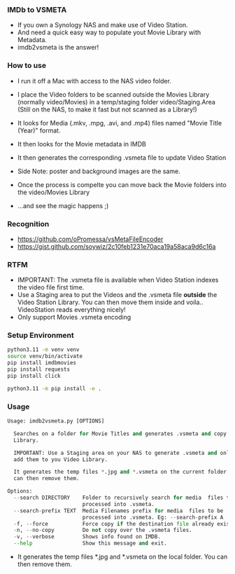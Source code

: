 ### IMDb to VSMETA
* If you own a Synology NAS and make use of Video Station.
* And need a quick easy way to populate yout Movie Library with Metadata.
* imdb2vsmeta is the answer!

### How to use

* I run it off a Mac with access to the NAS video folder.

* I place the Video folders to be scanned outside the Movies Library (normally video/Movies) in a temp/staging folder video/Staging.Area (Still on the NAS, to make it fast but not scanned as a Library!)
* It looks for Media (.mkv, .mpg, .avi, and .mp4) files named "Movie Title (Year)" format.
* It then looks for the Movie metadata in IMDB
* It then generates the corresponding .vsmeta file to update Video Station
* Side Note: poster and background images are the same.
* Once the process is compelte you can move back the Movie folders into the video/Movies Library
* ...and see the magic happens ;)

### Recognition

* https://github.com/oPromessa/vsMetaFileEncoder
* https://gist.github.com/soywiz/2c10feb1231e70aca19a58aca9d6c16a


### RTFM

* IMPORTANT: The .vsmeta file is available when Video Station indexes the video file first time.
* Use a Staging area to put the Videos and the .vsmeta file **outside** the Video Station Library. You can then move them inside and voila.. VideoStation reads everything nicely!
* Only support Movies .vsmeta encoding

### Setup Environment

```sh
python3.11 -m venv venv
source venv/bin/activate
pip install imdbmovies
pip install requests
pip install click


```

```sh
python3.11 -m pip install -e .
```

### Usage
```py
Usage: imdb2vsmeta.py [OPTIONS]

  Searches on a folder for Movie Titles and generates .vsmeta and copy to
  Library.

  IMPORTANT: Use a Staging area on your NAS to generate .vsmeta and only then
  add them to you Video Library.

  It generates the temp files *.jpg and *.vsmeta on the current folder. You
  can then remove them.

Options:
  --search DIRECTORY    Folder to recursively search for media  files to be
                        processed into .vsmeta.
  --search-prefix TEXT  Media Filenames prefix for media  files to be
                        processed into .vsmeta. Eg: --search-prefix A
  -f, --force           Force copy if the destination file already exists.
  -n, --no-copy         Do not copy over the .vsmeta files.
  -v, --verbose         Shows info found on IMDB.
  --help                Show this message and exit.
```

* It generates the temp files *.jpg and *.vsmeta on the local folder. You can then remove them.
